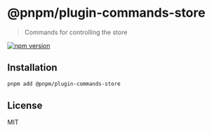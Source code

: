 # @pnpm/plugin-commands-store

> Commands for controlling the store

[![npm version](https://img.shields.io/npm/v/@pnpm/plugin-commands-store.svg)](https://www.npmjs.com/package/@pnpm/plugin-commands-store)

## Installation

```sh
pnpm add @pnpm/plugin-commands-store
```

## License

MIT
